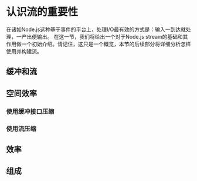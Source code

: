 # 认识流的重要性
在诸如Node.js这种基于事件的平台上，处理I/O最有效的方式是：输入一到达就处理，一产出便输出。
在这一节，我们将给出一个对于Node.js stream的基础和其作用做一个初始介绍。请记住，这只是一个概览，本节的后续部分将详细分析怎样使用并构建流。
## 缓冲和流

## 空间效率
### 使用缓冲接口压缩
### 使用流压缩
## 效率
## 组成


